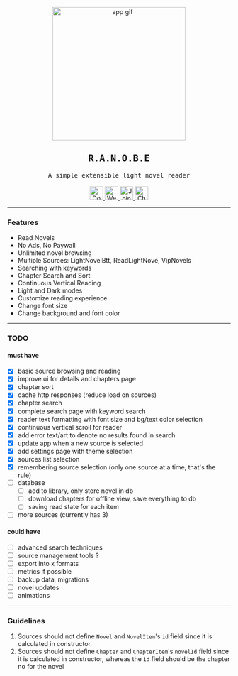 <p align="center">
  <img width="300" src="https://github.com/ranobe-org/ranobe/raw/main/assets/app.gif" alt="app gif">
</p>
<div align="center">
    <h2><samp>R.A.N.O.B.E</samp></h2>
    <samp>A simple extensible light novel reader</samp>
    <br/><br/>
    <a href="https://github.com/ranobe-org/ranobe/releases/download/v0.0.1/ranobe.apk" title="Download">
        <img height='30' src="https://img.shields.io/badge/download-2da44e?style=flat&logo=android&logoColor=white" alt="Download" title="Download">
    </a>
    <a href="https://ranobe-org.github.io/.github/" title="Website">
        <img height='30' src="https://img.shields.io/badge/website-F4F51E?style=flat&logo=internet-archive&logoColor=black" alt="Website" title="Website">
    </a>
    <a href="https://discord.gg/96wsWZ6M" title="Join Discord">
        <img height='30' src="https://img.shields.io/badge/discord-5865F2?style=flat&logo=discord&logoColor=white" alt="Join Discord" title="Join Discord">
    </a>
    <a href="https://github.com/ranobe-org" title="Github">
        <img height='30' src="https://img.shields.io/badge/github-ffffff?style=flat&logo=github&logoColor=black" alt="Check Github" title="Check Github">
    </a>
</div>

---------------

### Features
- Read Novels
- No Ads, No Paywall
- Unlimited novel browsing
- Multiple Sources: LightNovelBtt, ReadLightNove, VipNovels
- Searching with keywords
- Chapter Search and Sort
- Continuous Vertical Reading
- Light and Dark modes
- Customize reading experience
- Change font size
- Change background and font color

----------------

### TODO

#### must have

- [x] basic source browsing and reading
- [x] improve ui for details and chapters page
- [x] chapter sort
- [x] cache http responses (reduce load on sources)
- [x] chapter search
- [x] complete search page with keyword search
- [x] reader text formatting with font size and bg/text color selection
- [x] continuous vertical scroll for reader
- [x] add error text/art to denote no results found in search
- [x] update app when a new source is selected
- [x] add settings page with theme selection
- [x] sources list selection
- [x] remembering source selection (only one source at a time, that's the rule)
- [ ] database
    - [ ] add to library, only store novel in db
    - [ ] download chapters for offline view, save everything to db
    - [ ] saving read state for each item
- [ ] more sources (currently has 3)

#### could have

- [ ] advanced search techniques
- [ ] source management tools ?
- [ ] export into x formats
- [ ] metrics if possible
- [ ] backup data, migrations
- [ ] novel updates
- [ ] animations

---------------

### Guidelines

1. Sources should not define `Novel` and `NovelItem`'s `id` field since it is calculated in constructor.
2. Sources should not define `Chapter` and `ChapterItem`'s `novelId` field since it is calculated in constructor,
whereas the `id` field should be the chapter no for the novel
